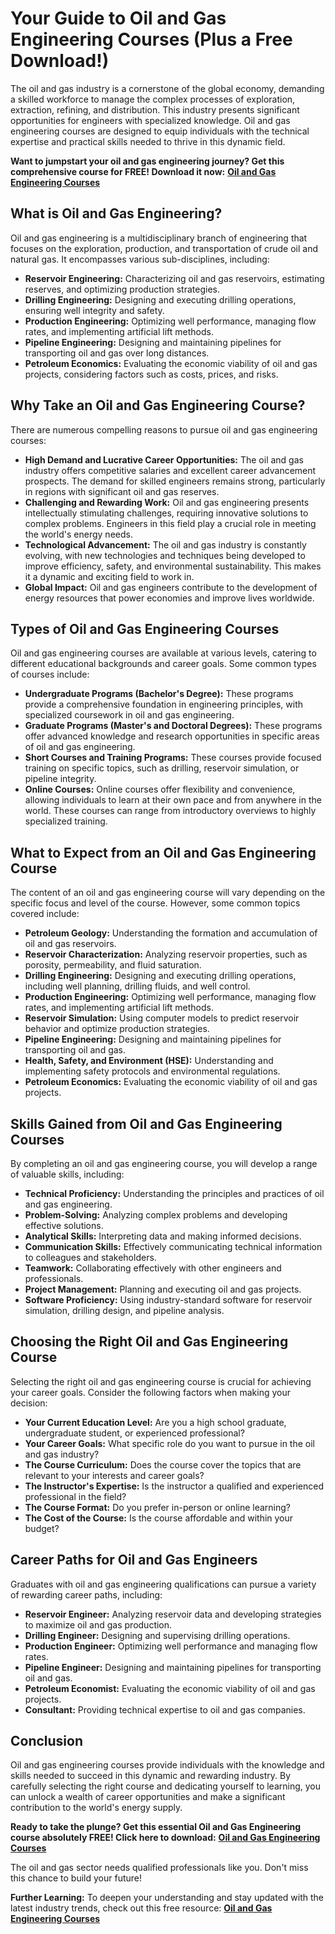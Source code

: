 # Your Guide to Oil and Gas Engineering Courses (Plus a Free Download!)

The oil and gas industry is a cornerstone of the global economy, demanding a skilled workforce to manage the complex processes of exploration, extraction, refining, and distribution. This industry presents significant opportunities for engineers with specialized knowledge. Oil and gas engineering courses are designed to equip individuals with the technical expertise and practical skills needed to thrive in this dynamic field.

**Want to jumpstart your oil and gas engineering journey? Get this comprehensive course for FREE! Download it now:** [**Oil and Gas Engineering Courses**](https://udemywork.com/oil-and-gas-engineering-courses)

## What is Oil and Gas Engineering?

Oil and gas engineering is a multidisciplinary branch of engineering that focuses on the exploration, production, and transportation of crude oil and natural gas. It encompasses various sub-disciplines, including:

*   **Reservoir Engineering:** Characterizing oil and gas reservoirs, estimating reserves, and optimizing production strategies.
*   **Drilling Engineering:** Designing and executing drilling operations, ensuring well integrity and safety.
*   **Production Engineering:** Optimizing well performance, managing flow rates, and implementing artificial lift methods.
*   **Pipeline Engineering:** Designing and maintaining pipelines for transporting oil and gas over long distances.
*   **Petroleum Economics:** Evaluating the economic viability of oil and gas projects, considering factors such as costs, prices, and risks.

## Why Take an Oil and Gas Engineering Course?

There are numerous compelling reasons to pursue oil and gas engineering courses:

*   **High Demand and Lucrative Career Opportunities:** The oil and gas industry offers competitive salaries and excellent career advancement prospects. The demand for skilled engineers remains strong, particularly in regions with significant oil and gas reserves.
*   **Challenging and Rewarding Work:** Oil and gas engineering presents intellectually stimulating challenges, requiring innovative solutions to complex problems. Engineers in this field play a crucial role in meeting the world's energy needs.
*   **Technological Advancement:** The oil and gas industry is constantly evolving, with new technologies and techniques being developed to improve efficiency, safety, and environmental sustainability. This makes it a dynamic and exciting field to work in.
*   **Global Impact:** Oil and gas engineers contribute to the development of energy resources that power economies and improve lives worldwide.

## Types of Oil and Gas Engineering Courses

Oil and gas engineering courses are available at various levels, catering to different educational backgrounds and career goals. Some common types of courses include:

*   **Undergraduate Programs (Bachelor's Degree):** These programs provide a comprehensive foundation in engineering principles, with specialized coursework in oil and gas engineering.
*   **Graduate Programs (Master's and Doctoral Degrees):** These programs offer advanced knowledge and research opportunities in specific areas of oil and gas engineering.
*   **Short Courses and Training Programs:** These courses provide focused training on specific topics, such as drilling, reservoir simulation, or pipeline integrity.
*   **Online Courses:** Online courses offer flexibility and convenience, allowing individuals to learn at their own pace and from anywhere in the world. These courses can range from introductory overviews to highly specialized training.

## What to Expect from an Oil and Gas Engineering Course

The content of an oil and gas engineering course will vary depending on the specific focus and level of the course. However, some common topics covered include:

*   **Petroleum Geology:** Understanding the formation and accumulation of oil and gas reservoirs.
*   **Reservoir Characterization:** Analyzing reservoir properties, such as porosity, permeability, and fluid saturation.
*   **Drilling Engineering:** Designing and executing drilling operations, including well planning, drilling fluids, and well control.
*   **Production Engineering:** Optimizing well performance, managing flow rates, and implementing artificial lift methods.
*   **Reservoir Simulation:** Using computer models to predict reservoir behavior and optimize production strategies.
*   **Pipeline Engineering:** Designing and maintaining pipelines for transporting oil and gas.
*   **Health, Safety, and Environment (HSE):** Understanding and implementing safety protocols and environmental regulations.
*   **Petroleum Economics:** Evaluating the economic viability of oil and gas projects.

## Skills Gained from Oil and Gas Engineering Courses

By completing an oil and gas engineering course, you will develop a range of valuable skills, including:

*   **Technical Proficiency:** Understanding the principles and practices of oil and gas engineering.
*   **Problem-Solving:** Analyzing complex problems and developing effective solutions.
*   **Analytical Skills:** Interpreting data and making informed decisions.
*   **Communication Skills:** Effectively communicating technical information to colleagues and stakeholders.
*   **Teamwork:** Collaborating effectively with other engineers and professionals.
*   **Project Management:** Planning and executing oil and gas projects.
*   **Software Proficiency:** Using industry-standard software for reservoir simulation, drilling design, and pipeline analysis.

## Choosing the Right Oil and Gas Engineering Course

Selecting the right oil and gas engineering course is crucial for achieving your career goals. Consider the following factors when making your decision:

*   **Your Current Education Level:** Are you a high school graduate, undergraduate student, or experienced professional?
*   **Your Career Goals:** What specific role do you want to pursue in the oil and gas industry?
*   **The Course Curriculum:** Does the course cover the topics that are relevant to your interests and career goals?
*   **The Instructor's Expertise:** Is the instructor a qualified and experienced professional in the field?
*   **The Course Format:** Do you prefer in-person or online learning?
*   **The Cost of the Course:** Is the course affordable and within your budget?

## Career Paths for Oil and Gas Engineers

Graduates with oil and gas engineering qualifications can pursue a variety of rewarding career paths, including:

*   **Reservoir Engineer:** Analyzing reservoir data and developing strategies to maximize oil and gas production.
*   **Drilling Engineer:** Designing and supervising drilling operations.
*   **Production Engineer:** Optimizing well performance and managing flow rates.
*   **Pipeline Engineer:** Designing and maintaining pipelines for transporting oil and gas.
*   **Petroleum Economist:** Evaluating the economic viability of oil and gas projects.
*   **Consultant:** Providing technical expertise to oil and gas companies.

## Conclusion

Oil and gas engineering courses provide individuals with the knowledge and skills needed to succeed in this dynamic and rewarding industry. By carefully selecting the right course and dedicating yourself to learning, you can unlock a wealth of career opportunities and make a significant contribution to the world's energy supply.

**Ready to take the plunge? Get this essential Oil and Gas Engineering course absolutely FREE! Click here to download:** [**Oil and Gas Engineering Courses**](https://udemywork.com/oil-and-gas-engineering-courses)

The oil and gas sector needs qualified professionals like you. Don't miss this chance to build your future!

**Further Learning:** To deepen your understanding and stay updated with the latest industry trends, check out this free resource: [**Oil and Gas Engineering Courses**](https://udemywork.com/oil-and-gas-engineering-courses)
